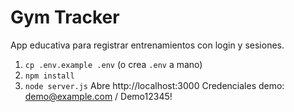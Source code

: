 # Gym Tracker

App educativa para registrar entrenamientos con login y sesiones.
1) `cp .env.example .env` (o crea `.env` a mano)
2) `npm install`
3) `node server.js`
Abre http://localhost:3000
Credenciales demo: demo@example.com / Demo12345!